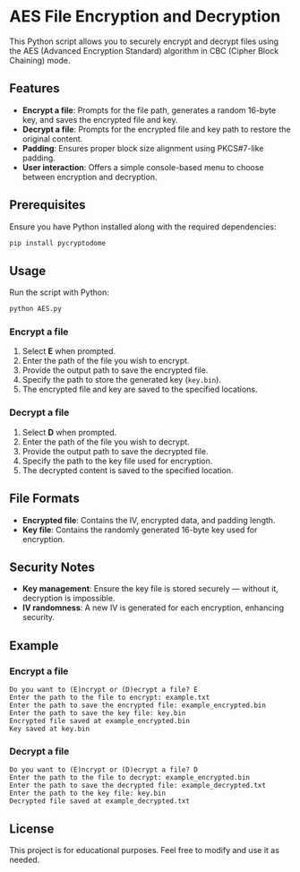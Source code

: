 # AES File Encryption and Decryption

This Python script allows you to securely encrypt and decrypt files using the AES (Advanced Encryption Standard) algorithm in CBC (Cipher Block Chaining) mode.

## Features
- **Encrypt a file**: Prompts for the file path, generates a random 16-byte key, and saves the encrypted file and key.
- **Decrypt a file**: Prompts for the encrypted file and key path to restore the original content.
- **Padding**: Ensures proper block size alignment using PKCS#7-like padding.
- **User interaction**: Offers a simple console-based menu to choose between encryption and decryption.

## Prerequisites
Ensure you have Python installed along with the required dependencies:

```bash
pip install pycryptodome
```

## Usage
Run the script with Python:

```bash
python AES.py
```

### Encrypt a file
1. Select **E** when prompted.
2. Enter the path of the file you wish to encrypt.
3. Provide the output path to save the encrypted file.
4. Specify the path to store the generated key (`key.bin`).
5. The encrypted file and key are saved to the specified locations.

### Decrypt a file
1. Select **D** when prompted.
2. Enter the path of the file you wish to decrypt.
3. Provide the output path to save the decrypted file.
4. Specify the path to the key file used for encryption.
5. The decrypted content is saved to the specified location.

## File Formats
- **Encrypted file**: Contains the IV, encrypted data, and padding length.
- **Key file**: Contains the randomly generated 16-byte key used for encryption.

## Security Notes
- **Key management**: Ensure the key file is stored securely — without it, decryption is impossible.
- **IV randomness**: A new IV is generated for each encryption, enhancing security.

## Example
### Encrypt a file
```
Do you want to (E)ncrypt or (D)ecrypt a file? E
Enter the path to the file to encrypt: example.txt
Enter the path to save the encrypted file: example_encrypted.bin
Enter the path to save the key file: key.bin
Encrypted file saved at example_encrypted.bin
Key saved at key.bin
```

### Decrypt a file
```
Do you want to (E)ncrypt or (D)ecrypt a file? D
Enter the path to the file to decrypt: example_encrypted.bin
Enter the path to save the decrypted file: example_decrypted.txt
Enter the path to the key file: key.bin
Decrypted file saved at example_decrypted.txt
```

## License
This project is for educational purposes. Feel free to modify and use it as needed.



